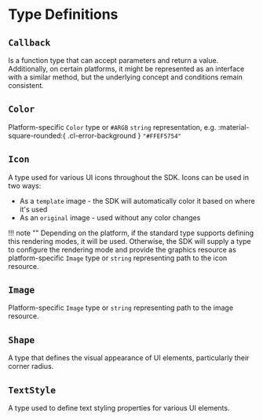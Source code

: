 # Type Definitions

## `Callback`

Is a function type that can accept parameters and return a value. Additionally, on certain platforms, it might be represented as an interface with a similar method, but the underlying concept and conditions remain consistent.

## `Color`

Platform-specific `Color` type or `#ARGB` `string` representation, e.g. :material-square-rounded:{ .cl-error-background } `"#FFEF5754"`

## `Icon`

A type used for various UI icons throughout the SDK. Icons can be used in two ways:

- As a `template` image - the SDK will automatically color it based on where it's used
- As an `original` image - used without any color changes

!!! note ""
    Depending on the platform, if the standard type supports defining this rendering modes, it will be used. Otherwise, the SDK will supply a type to configure the rendering mode and provide the graphics resource as platform-specific `Image` type or `string` representing path to the icon resource.


## `Image`

Platform-specific `Image` type or `string` representing path to the image resource.

## `Shape`

A type that defines the visual appearance of UI elements, particularly their corner radius.

## `TextStyle`

A type used to define text styling properties for various UI elements.
